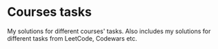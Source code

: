 # Courses tasks
My solutions for different courses' tasks. Also includes my solutions for different tasks from LeetCode, Codewars etc.
